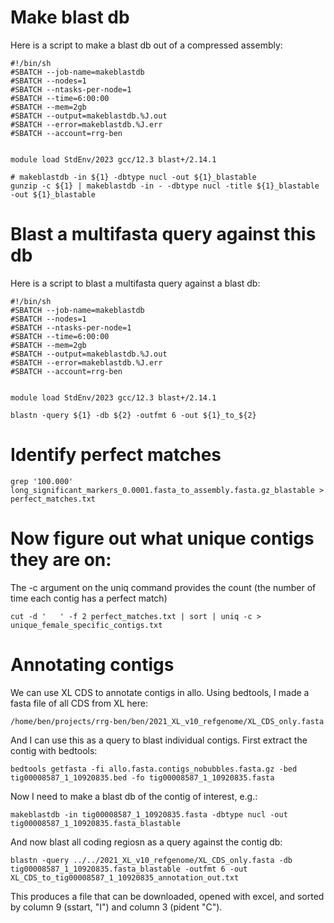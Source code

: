 # Make blast db

Here is a script to make a blast db out of a compressed assembly:
```
#!/bin/sh
#SBATCH --job-name=makeblastdb
#SBATCH --nodes=1
#SBATCH --ntasks-per-node=1
#SBATCH --time=6:00:00
#SBATCH --mem=2gb
#SBATCH --output=makeblastdb.%J.out
#SBATCH --error=makeblastdb.%J.err
#SBATCH --account=rrg-ben


module load StdEnv/2023 gcc/12.3 blast+/2.14.1 

# makeblastdb -in ${1} -dbtype nucl -out ${1}_blastable
gunzip -c ${1} | makeblastdb -in - -dbtype nucl -title ${1}_blastable -out ${1}_blastable
```

# Blast a multifasta query against this db

Here is a script to blast a multifasta query against a blast db:
```
#!/bin/sh
#SBATCH --job-name=makeblastdb
#SBATCH --nodes=1
#SBATCH --ntasks-per-node=1
#SBATCH --time=6:00:00
#SBATCH --mem=2gb
#SBATCH --output=makeblastdb.%J.out
#SBATCH --error=makeblastdb.%J.err
#SBATCH --account=rrg-ben


module load StdEnv/2023 gcc/12.3 blast+/2.14.1 

blastn -query ${1} -db ${2} -outfmt 6 -out ${1}_to_${2}
```

# Identify perfect matches
```
grep '100.000' long_significant_markers_0.0001.fasta_to_assembly.fasta.gz_blastable > perfect_matches.txt
```
# Now figure out what unique contigs they are on:

The -c argument on the uniq command provides the count (the number of time each contig has a perfect match)
```
cut -d '   ' -f 2 perfect_matches.txt | sort | uniq -c > unique_female_specific_contigs.txt
```

# Annotating contigs

We can use XL CDS to annotate contigs in allo. Using bedtools, I made a fasta file of all CDS from XL here:
```
/home/ben/projects/rrg-ben/ben/2021_XL_v10_refgenome/XL_CDS_only.fasta
```

And I can use this as a query to blast individual contigs. First extract the contig with bedtools:
```
bedtools getfasta -fi allo.fasta.contigs_nobubbles.fasta.gz -bed tig00008587_1_10920835.bed -fo tig00008587_1_10920835.fasta
```

Now I need to make a blast db of the contig of interest, e.g.:
```
makeblastdb -in tig00008587_1_10920835.fasta -dbtype nucl -out tig00008587_1_10920835.fasta_blastable
```

And now blast all coding regiosn as a query against the contig db:
```
blastn -query ../../2021_XL_v10_refgenome/XL_CDS_only.fasta -db tig00008587_1_10920835.fasta_blastable -outfmt 6 -out XL_CDS_to_tig00008587_1_10920835_annotation_out.txt
```

This produces a file that can be downloaded, opened with excel, and sorted by column 9 (sstart, "I") and column 3 (pident "C"). 

